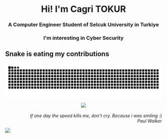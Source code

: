<h1 align="center">Hi! I'm Cagri TOKUR</h1>
<h3 align="center">A Computer Engineer Student of Selcuk University in Turkiye</h3>
<h3 align="center">I'm interesting in Cyber Security</h3>


## Snake is eating my contributions
![snake animation](https://raw.githubusercontent.com/atphosphate/atphosphate/output/github-contribution-grid-snake-dark.svg)


<p align="center">
<a href="#"><img width="500px" src="https://github-readme-streak-stats.herokuapp.com/?user=atphosphate&hide_border=true&theme=dark"></a></p>

<p align="right">
<i> If one day the speed kills me, don't cry. Because i was smiling :)<br>
Paul Walker</i></p>

[![](https://visitor-badge.laobi.icu/badge?page_id=atphosphate.atphospahte)](#)
